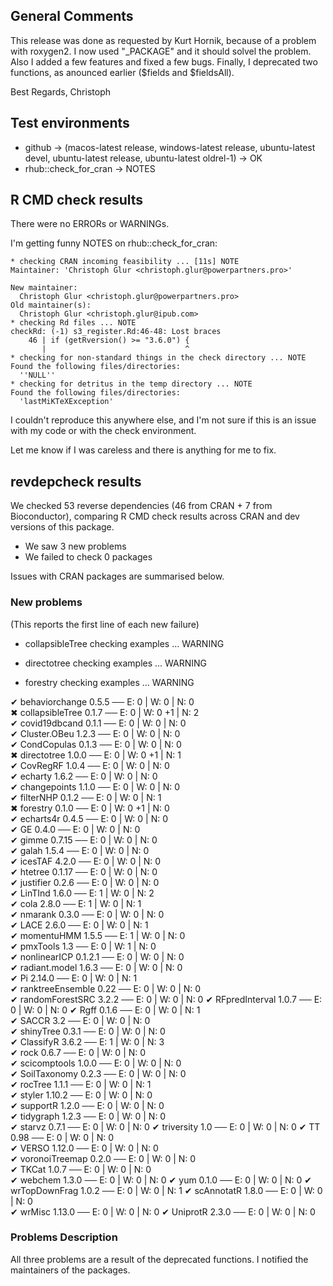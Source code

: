 ## General Comments

This release was done as requested by Kurt Hornik, because of a problem with roxygen2. I now used "_PACKAGE" and it should solvel the problem.
Also I added a few features and fixed a few bugs. Finally, I deprecated two functions, as anounced earlier ($fields and $fieldsAll).

Best Regards, Christoph

## Test environments

* github -> (macos-latest release, windows-latest release, ubuntu-latest devel, ubuntu-latest release, ubuntu-latest oldrel-1) -> OK
* rhub::check_for_cran -> NOTES

## R CMD check results

There were no ERRORs or WARNINGs.

I'm getting funny NOTES on rhub::check_for_cran:

```
* checking CRAN incoming feasibility ... [11s] NOTE
Maintainer: 'Christoph Glur <christoph.glur@powerpartners.pro>'

New maintainer:
  Christoph Glur <christoph.glur@powerpartners.pro>
Old maintainer(s):
  Christoph Glur <christoph.glur@ipub.com>
* checking Rd files ... NOTE
checkRd: (-1) s3_register.Rd:46-48: Lost braces
    46 | if (getRversion() >= "3.6.0") {
       |                               ^
* checking for non-standard things in the check directory ... NOTE
Found the following files/directories:
  ''NULL''
* checking for detritus in the temp directory ... NOTE
Found the following files/directories:
  'lastMiKTeXException'
```

I couldn't reproduce this anywhere else, and I'm not sure if this is an issue with my code or with the check environment.

Let me know if I was careless and there is anything for me to fix.


## revdepcheck results

We checked 53 reverse dependencies (46 from CRAN + 7 from Bioconductor), comparing R CMD check results across CRAN and dev versions of this package.

 * We saw 3 new problems
 * We failed to check 0 packages

Issues with CRAN packages are summarised below.

### New problems
(This reports the first line of each new failure)

* collapsibleTree
  checking examples ... WARNING

* directotree
  checking examples ... WARNING

* forestry
  checking examples ... WARNING
  
✔ behaviorchange 0.5.5                   ── E: 0     | W: 0     | N: 0  
✖ collapsibleTree 0.1.7                  ── E: 0     | W: 0  +1 | N: 2   
✔ covid19dbcand 0.1.1                    ── E: 0     | W: 0     | N: 0  
✔ Cluster.OBeu 1.2.3                     ── E: 0     | W: 0     | N: 0   
✔ CondCopulas 0.1.3                      ── E: 0     | W: 0     | N: 0   
✖ directotree 1.0.0                      ── E: 0     | W: 0  +1 | N: 1    
✔ CovRegRF 1.0.4                         ── E: 0     | W: 0     | N: 0   
✔ echarty 1.6.2                          ── E: 0     | W: 0     | N: 0   
✔ changepoints 1.1.0                     ── E: 0     | W: 0     | N: 0   
✔ filterNHP 0.1.2                        ── E: 0     | W: 0     | N: 1    
✖ forestry 0.1.0                         ── E: 0     | W: 0  +1 | N: 0   
✔ echarts4r 0.4.5                        ── E: 0     | W: 0     | N: 0   
✔ GE 0.4.0                               ── E: 0     | W: 0     | N: 0   
✔ gimme 0.7.15                           ── E: 0     | W: 0     | N: 0   
✔ galah 1.5.4                            ── E: 0     | W: 0     | N: 0   
✔ icesTAF 4.2.0                          ── E: 0     | W: 0     | N: 0   
✔ htetree 0.1.17                         ── E: 0     | W: 0     | N: 0  
✔ justifier 0.2.6                        ── E: 0     | W: 0     | N: 0  
✔ LinTInd 1.6.0                          ── E: 1     | W: 0     | N: 2  
✔ cola 2.8.0                             ── E: 1     | W: 0     | N: 1   
✔ nmarank 0.3.0                          ── E: 0     | W: 0     | N: 0   
✔ LACE 2.6.0                             ── E: 0     | W: 0     | N: 1   
✔ momentuHMM 1.5.5                       ── E: 1     | W: 0     | N: 0   
✔ pmxTools 1.3                           ── E: 0     | W: 1     | N: 0   
✔ nonlinearICP 0.1.2.1                   ── E: 0     | W: 0     | N: 0  
✔ radiant.model 1.6.3                    ── E: 0     | W: 0     | N: 0  
✔ Pi 2.14.0                              ── E: 0     | W: 0     | N: 1  
✔ ranktreeEnsemble 0.22                  ── E: 0     | W: 0     | N: 0  
✔ randomForestSRC 3.2.2                  ── E: 0     | W: 0     | N: 0 
✔ RFpredInterval 1.0.7                   ── E: 0     | W: 0     | N: 0 
✔ Rgff 0.1.6                             ── E: 0     | W: 0     | N: 1  
✔ SACCR 3.2                              ── E: 0     | W: 0     | N: 0   
✔ shinyTree 0.3.1                        ── E: 0     | W: 0     | N: 0  
✔ ClassifyR 3.6.2                        ── E: 1     | W: 0     | N: 3  
✔ rock 0.6.7                             ── E: 0     | W: 0     | N: 0  
✔ scicomptools 1.0.0                     ── E: 0     | W: 0     | N: 0  
✔ SoilTaxonomy 0.2.3                     ── E: 0     | W: 0     | N: 0  
✔ rocTree 1.1.1                          ── E: 0     | W: 0     | N: 1   
✔ styler 1.10.2                          ── E: 0     | W: 0     | N: 0   
✔ supportR 1.2.0                         ── E: 0     | W: 0     | N: 0   
✔ tidygraph 1.2.3                        ── E: 0     | W: 0     | N: 0   
✔ starvz 0.7.1                           ── E: 0     | W: 0     | N: 0 
✔ triversity 1.0                         ── E: 0     | W: 0     | N: 0 
✔ TT 0.98                                ── E: 0     | W: 0     | N: 0  
✔ VERSO 1.12.0                           ── E: 0     | W: 0     | N: 0  
✔ voronoiTreemap 0.2.0                   ── E: 0     | W: 0     | N: 0  
✔ TKCat 1.0.7                            ── E: 0     | W: 0     | N: 0  
✔ webchem 1.3.0                          ── E: 0     | W: 0     | N: 0 
✔ yum 0.1.0                              ── E: 0     | W: 0     | N: 0 
✔ wrTopDownFrag 1.0.2                    ── E: 0     | W: 0     | N: 1 
✔ scAnnotatR 1.8.0                       ── E: 0     | W: 0     | N: 0  
✔ wrMisc 1.13.0                          ── E: 0     | W: 0     | N: 0 
✔ UniprotR 2.3.0                         ── E: 0     | W: 0     | N: 0 

### Problems Description

All three problems are a result of the deprecated functions.
I notified the maintainers of the packages.